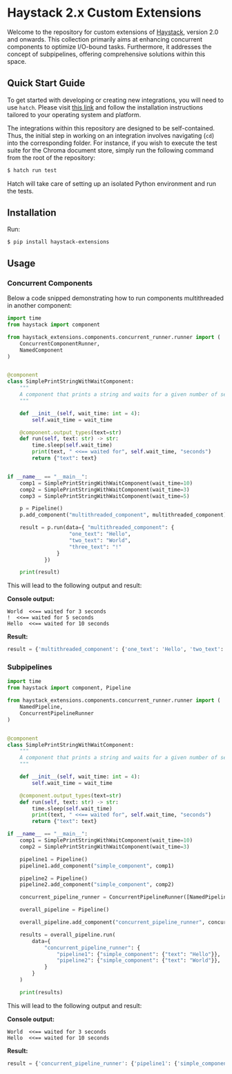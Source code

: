 # Haystack 2.x Custom Extensions

Welcome to the repository for custom extensions of [Haystack](https://github.com/deepset-ai/haystack), version 2.0 and onwards. This collection primarily aims at enhancing concurrent components to optimize I/O-bound tasks. Furthermore, it addresses the concept of subpipelines, offering comprehensive solutions within this space.

## Quick Start Guide

To get started with developing or creating new integrations, you will need to use `hatch`. Please visit [this link](https://hatch.pypa.io/latest/install/#installation) and follow the installation instructions tailored to your operating system and platform.

The integrations within this repository are designed to be self-contained. Thus, the initial step in working on an integration involves navigating (`cd`) into the corresponding folder. For instance, if you wish to execute the test suite for the Chroma document store, simply run the following command from the root of the repository:

```sh
$ hatch run test
```

Hatch will take care of setting up an isolated Python environment and run the tests.

## Installation

Run: 
```
$ pip install haystack-extensions
```


## Usage

### Concurrent Components
Below a code snipped demonstrating how to run components multithreaded in another component: 


```python
import time
from haystack import component

from haystack_extensions.components.concurrent_runner.runner import (
    ConcurrentComponentRunner,
    NamedComponent
)


@component
class SimplePrintStringWithWaitComponent:
    """
    A component that prints a string and waits for a given number of seconds
    """

    def __init__(self, wait_time: int = 4):
        self.wait_time = wait_time

    @component.output_types(text=str)
    def run(self, text: str) -> str:
        time.sleep(self.wait_time)
        print(text, " <<== waited for", self.wait_time, "seconds")
        return {"text": text}


if __name__ == "__main__":
    comp1 = SimplePrintStringWithWaitComponent(wait_time=10)
    comp2 = SimplePrintStringWithWaitComponent(wait_time=3)
    comp3 = SimplePrintStringWithWaitComponent(wait_time=5)

    p = Pipeline()
    p.add_component("multithreaded_component", multithreaded_component)

    result = p.run(data={ "multithreaded_component": {
                    "one_text": "Hello",
                    "two_text": "World",
                    "three_text": "!"
                }
            })

    print(result)
```

This will lead to the following output and result: 

**Console output:**
```
World  <<== waited for 3 seconds
!  <<== waited for 5 seconds
Hello  <<== waited for 10 seconds
```

**Result:**
```python
result = {'multithreaded_component': {'one_text': 'Hello', 'two_text': 'World', 'three_text': '!'}}
```

### Subpipelines

```python
import time
from haystack import component, Pipeline

from haystack_extensions.components.concurrent_runner.runner import (
    NamedPipeline,
    ConcurrentPipelineRunner
)


@component
class SimplePrintStringWithWaitComponent:
    """
    A component that prints a string and waits for a given number of seconds
    """

    def __init__(self, wait_time: int = 4):
        self.wait_time = wait_time

    @component.output_types(text=str)
    def run(self, text: str) -> str:
        time.sleep(self.wait_time)
        print(text, " <<== waited for", self.wait_time, "seconds")
        return {"text": text}

if __name__ == "__main__":
    comp1 = SimplePrintStringWithWaitComponent(wait_time=10)
    comp2 = SimplePrintStringWithWaitComponent(wait_time=3)

    pipeline1 = Pipeline()
    pipeline1.add_component("simple_component", comp1)

    pipeline2 = Pipeline()
    pipeline2.add_component("simple_component", comp2)

    concurrent_pipeline_runner = ConcurrentPipelineRunner([NamedPipeline("pipeline1", pipeline1), NamedPipeline("pipeline2", pipeline2)])

    overall_pipeline = Pipeline()

    overall_pipeline.add_component("concurrent_pipeline_runner", concurrent_pipeline_runner)

    results = overall_pipeline.run(
        data={
            "concurrent_pipeline_runner": {
                "pipeline1": {"simple_component": {"text": "Hello"}},
                "pipeline2": {"simple_component": {"text": "World"}},
            }
        }
    )

    print(results)
```

This will lead to the following output and result: 

**Console output:**
```
World  <<== waited for 3 seconds
Hello  <<== waited for 10 seconds
```

**Result:**
```python
result = {'concurrent_pipeline_runner': {'pipeline1': {'simple_component': {'text': 'Hello'}}, 'pipeline2': {'simple_component': {'text': 'World'}}}}
```

